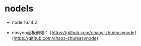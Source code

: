 # nodels

- node 16.14.2

- easyno面板前端： [https://github.com/chaos-zhu/easynode](https://github.com/chaos-zhu/easynode)
